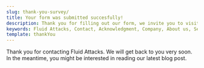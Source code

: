 ```yaml
---
slug: thank-you-survey/
title: Your form was submitted succesfully!
description: Thank you for filling out our form, we invite you to visit our Blog entries.
keywords: Fluid Attacks, Contact, Acknowledgment, Company, About us, Security
template: thankYou
---
```


Thank you for contacting Fluid Attacks. We will get back to you very soon.
In the meantime, you might be interested in reading our latest blog post.
